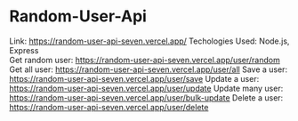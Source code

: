 # Random-User-Api
Link: https://random-user-api-seven.vercel.app/
Techologies Used: Node.js, Express
<br/>
Get random user: https://random-user-api-seven.vercel.app/user/random
Get all user: https://random-user-api-seven.vercel.app/user/all
Save a user: https://random-user-api-seven.vercel.app/user/save
Update a user: https://random-user-api-seven.vercel.app/user/update
Update many user: https://random-user-api-seven.vercel.app/user/bulk-update
Delete a user: https://random-user-api-seven.vercel.app/user/delete

